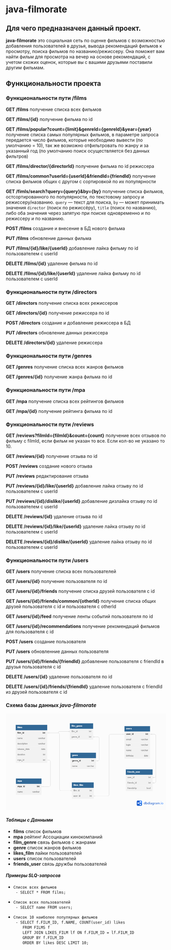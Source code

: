 # java-filmorate

## Для чего предназначен данный проект.

**java-filmorate** это социальная сеть по оценке фильмов с возможностью добавления пользователей в друзья, вывода рекомендаций фильмов к просмотру, поиска фильмов по названию/режиссеру. Она поможет вам найти фильм для просмотра на вечер на основе рекомендаций, с учетом схожих оценок, которые вы с вашими друзьями поставили другим фильмам.

## Функциональности проекта
### Функциональности пути /films
**GET /films** получение списка всех фильмов

**GET /films/{id}** получение фильма по id

**GET /films/popular?count={limit}&genreId={genreId}&year={year}** получение списка самых популярных фильмов, в параметре запроса передается число фильмов, которые необходимо вывести (по умолчанию = 10), так же возможно отфильтровать по жанру и за указанный год (по умолчанию поиск осуществляется без данных фильтров)

**GET /films/director/{directorId}** получение фильма по id режиссера

**GET /films/common?userId={userId}&friendId={friendId}** получение списка фильмов общих с другом с сортировкой по их популярности

**GET /fimls/search?query={query}&by={by}** получение списка фильмов, остсортированного по популярности, по текстовому запросу и режиссеру/названию. `query` — текст для поиска, `by` — может принимать значения `director` (поиск по режиссёру), `title` (поиск по названию), либо оба значения через запятую при поиске одновременно и по режиссеру и по названию.

**POST /films** создание и внесение в БД нового фильма

**PUT /films** обновление данных фильма

**PUT /films/{id}/like/{userId}** добавление лайка фильму по id пользователем с userId

**DELETE /films/{id}** удаление фильма по id

**DELETE /films/{id}/like/{userId}** удаление лайка фильму по id пользователем с userId

### Функциональности пути /directors
**GET /directors** получение списка всех режиссеров

**GET /directors/{id}** получение режиссера по id

**POST /directors** создание и добавление режиссера в БД

**PUT /directors** обновление данных режиссера

**DELETE /directors/{id}** удаление режиссера

### Функциональности пути /genres
**GET /genres** получение списка всех жанров фильмов

**GET /genres/{id}** получение жанра фильма по id

### Функциональности пути /mpa
**GET /mpa** получение списка всех рейтингов фильмов

**GET /mpa/{id}** получение рейтинга фильма по id

### Функциональности пути /reviews
**GET /reviews?filmId={filmId}&count={count}** получение всех отзывов по фильму с filmId, если фильм не указан то все. Если кол-во не указано то 10.

**GET /reviews/{id}** получение отзыва по id

**POST /reviews** создание нового отзыва

**PUT /reviews** редактирование отзыва

**PUT /reviews/{id}/like/{userId}** добавление лайка отзыву по id пользователем с userId

**PUT /reviews/{id}/dislike/{userId}** добавление дизлайка отзыву по id пользователем с userId

**DELETE /reviews/{id}** удаление отзыва по id

**DELETE /reviews/{id}/like/{userId}** удаление лайка отзыву по id пользователем с userId

**DELETE /reviews/{id}/dislike/{userId}** удаление лайка отзыву по id пользователем с userId

### Функциональности пути /users
**GET /users** получение списка всех пользователей

**GET /users/{id}** получение пользователя по id

**GET /users/{id}/friends** получение списка друзей пользователя с id

**GET /users/{id}/friends/common/{otherId}** получение списка общих друзей пользователя с id и пользователя с otherId

**GET /users/{id}/feed** получение ленты событий пользователя по id

**GET /users/{id}/recommendations** получение рекомендаций фильмов для пользователя с id

**POST /users** создание пользователя

**PUT /users** обновленние данных пользователя

**PUT /users/{id}/friends/{friendId}** добавление пользователя с friendId в друзья пользователя с id

**DELETE /users/{id}** удаление пользователя по id

**DELETE /users/{id}/friends/{friendId}** удаление пользователя с friendId из друзей пользователя с id

### Схема базы данных *java-filmorate*
![Схема Базы Данных](db_schema.png)
#### *Таблицы с Данными*
- **films** список фильмов
- **mpa** рейтинг Ассоциации кинокомпаний
- **film_genre** связь фильмов с жанрами
- **genre** список жанров фильмов
- **likes_film** лайки пользователей
- **users** список пользователей
- **friends_user** связь дружбы пользователей
#### *Примеры SLQ-запросов*
-     Список всех фильмов
       - SELECT * FROM films;
-     Список всех пользователей
       - SELECT name FROM users;
-     Список 10 наиболее популярных фильмов
       - SELECT f.FILM_ID, f.NAME, COUNT(user_id) likes
          FROM FILMS f
          LEFT JOIN LIKES_FILM lf ON f.FILM_ID = lf.FILM_ID
          GROUP BY f.FILM_ID
          ORDER BY likes DESC LIMIT 10;